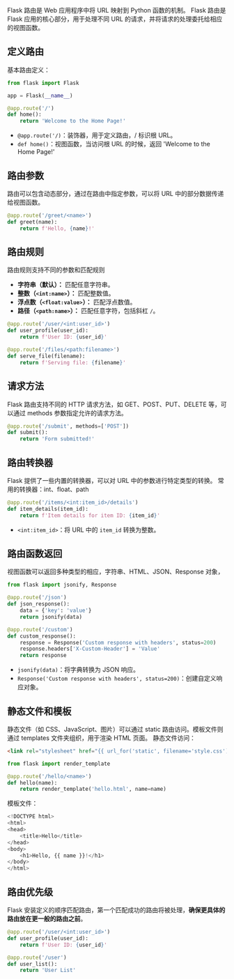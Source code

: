 Flask 路由是 Web 应用程序中将 URL 映射到 Python 函数的机制。
Flask 路由是 Flask 应用的核心部分，用于处理不同 URL 的请求，并将请求的处理委托给相应的视图函数。
## 定义路由
基本路由定义：
```python
from flask import Flask

app = Flask(__name__)

@app.route('/')
def home():
    return 'Welcome to the Home Page!'
```
- `@app.route('/)`：装饰器，用于定义路由，/ 标识根 URL。
- `def home()`：视图函数，当访问根 URL 的时候，返回 'Welcome to the Home Page!'
## 路由参数
路由可以包含动态部分，通过在路由中指定参数，可以将 URL 中的部分数据传递给视图函数。
```python
@app.route('/greet/<name>')
def greet(name):
    return f'Hello, {name}!'
```
## 路由规则
路由规则支持不同的参数和匹配规则
- **字符串（默认）：** 匹配任意字符串。
- **整数（`<int:name>`）：** 匹配整数值。
- **浮点数（`<float:value>`）：** 匹配浮点数值。
- **路径（`<path:name>`）：** 匹配任意字符，包括斜杠 `/`。
```python
@app.route('/user/<int:user_id>')
def user_profile(user_id):
    return f'User ID: {user_id}'

@app.route('/files/<path:filename>')
def serve_file(filename):
    return f'Serving file: {filename}'
```
## 请求方法
Flask 路由支持不同的 HTTP 请求方法，如 GET、POST、PUT、DELETE 等，可以通过 methods 参数指定允许的请求方法。
```python
@app.route('/submit', methods=['POST'])
def submit():
    return 'Form submitted!'
```
## 路由转换器
Flask 提供了一些内置的转换器，可以对 URL 中的参数进行特定类型的转换。
常用的转换器：int、float、path
```python
@app.route('/items/<int:item_id>/details')
def item_details(item_id):
    return f'Item details for item ID: {item_id}'
```
- `<int:item_id>`：将 URL 中的 `item_id` 转换为整数。
## 路由函数返回
视图函数可以返回多种类型的相应，字符串、HTML、JSON、Response 对象，
```python
from flask import jsonify, Response

@app.route('/json')
def json_response():
    data = {'key': 'value'}
    return jsonify(data)

@app.route('/custom')
def custom_response():
    response = Response('Custom response with headers', status=200)
    response.headers['X-Custom-Header'] = 'Value'
    return response
```
- `jsonify(data)`：将字典转换为 JSON 响应。
- `Response('Custom response with headers', status=200)`：创建自定义响应对象。
## 静态文件和模板
静态文件（如 CSS、JavaScript、图片）可以通过 static 路由访问。模板文件则通过 templates 文件夹组织，用于渲染 HTML 页面。
静态文件访问：
```html
<link rel="stylesheet" href="{{ url_for('static', filename='style.css') }}">
```
```python
from flask import render_template

@app.route('/hello/<name>')
def hello(name):
    return render_template('hello.html', name=name)
```
模板文件：
```python
<!DOCTYPE html>
<html>
<head>
    <title>Hello</title>
</head>
<body>
    <h1>Hello, {{ name }}!</h1>
</body>
</html>
```
## 路由优先级
Flask 安装定义的顺序匹配路由，第一个匹配成功的路由将被处理，**确保更具体的路由放在更一般的路由之前**。
```python
@app.route('/user/<int:user_id>')
def user_profile(user_id):
    return f'User ID: {user_id}'

@app.route('/user')
def user_list():
    return 'User List'
```